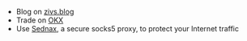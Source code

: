 - Blog on [zivs.blog](https://zivs.blog)
- Trade on [OKX](https://www.okx.com/join/10529406)
- Use [Sednax](https://www.emptyun.com/aff.php?uid=181791), a secure socks5 proxy, to protect your Internet traffic
